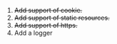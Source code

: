 1. ~~Add support of cookie.~~
2. ~~Add support of static resources.~~
3. ~~Add support of https.~~ 
4. Add a logger
